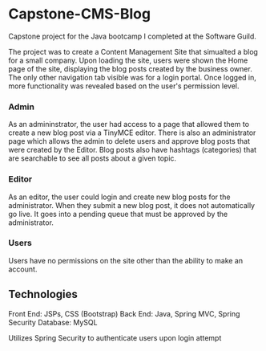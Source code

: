# Capstone-CMS-Blog

Capstone project for the Java bootcamp I completed at the Software Guild. 

The project was to create a Content Management Site that simualted a blog for a small company. Upon loading the site,
users were shown the Home page of the site, displaying the blog posts created by the business owner. The only other navigation tab visible was for a login portal.
Once logged in, more functionality was revealed based on the user's permission level. 

### Admin
As an admininstrator, the user had access to a page that allowed them to create a new blog post via a TinyMCE editor. 
There is also an administrator page which allows the admin to delete users and approve blog posts that were created
by the Editor. Blog posts also have hashtags (categories) that are searchable to see all posts about a given topic.

### Editor
As an editor, the user could login and create new blog posts for the administrator. When they submit a new blog post,
it does not automatically go live. It goes into a pending queue that must be approved by the administrator.

### Users
Users have no permissions on the site other than the ability to make an account.

## Technologies
Front End: JSPs, CSS (Bootstrap)
Back End: Java, Spring MVC, Spring Security
Database: MySQL

Utilizes Spring Security to authenticate users upon login attempt
